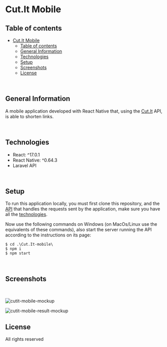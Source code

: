 # Cut.It Mobile

## Table of contents

- [Cut.It Mobile](#cutit-mobile)
  - [Table of contents](#table-of-contents)
  - [General Information](#general-information)
  - [Technologies](#technologies)
  - [Setup](#setup)
  - [Screenshots](#screenshots)
  - [License](#license)

<br />

## General Information

A mobile application developed with React Native that, using the [Cut.It](https://github.com/MASSHUU12/Cut.It) API, is able to shorten links.

<br />

## Technologies

- React: ^17.0.1
- React Native: ^0.64.3
- Laravel API

<br />

## Setup

To run this application locally, you must first clone this repository, and the [API](https://github.com/MASSHUU12/Cut.It) that handles the requests sent by the application, make sure you have all the [technologies](https://github.com/MASSHUU12/Cut.It#technologies).

Now use the following commands on Windows (on MacOs/Linux use the equivalents of these commands), also start the server running the API according to the instructions on its page:

```
$ cd .\Cut.It-mobile\
$ npm i
$ npm start
```

<br />

## Screenshots

<br />

![cutit-mobile-mockup](https://user-images.githubusercontent.com/61974579/161115705-e366c01d-3051-4fe1-bfbc-b9a23d2b389a.png)

![cutit-mobile-result-mockup](https://user-images.githubusercontent.com/61974579/161116301-ecee056e-444e-494a-a1f2-23c7c144d562.png)

## License

All rights reserved
